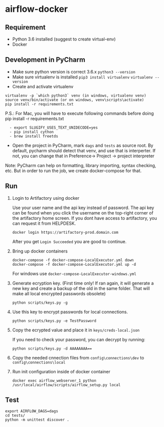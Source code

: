 # airflow-docker

## Requirement

- Python 3.6 installed (suggest to create virtual-env)
- Docker

## Development in PyCharm

- Make sure python version is correct 3.6.x `python3 --version`
- Make sure virtualenv is installed `pip3 install virtualenv` `virtualenv --version`
- Create and activate virtualenv

```
virtualenv -p `which python3` venv (in windows, virtualenv venv)
source venv/bin/activate (or on windows, venv\scripts\activate)
pip install -r requirements.txt
```


P.S.: For Mac, you will have to execute following commands before doing pip install -r requirements.txt

      - export SLUGIFY_USES_TEXT_UNIDECODE=yes
      - pip install cython
      - brew install freetds

- Open the project in PyCharm, mark `dags` and `tests` as source root.
By default, pycharm should detect that venv, and use that is interperter.
If not, you can change that in Preference-> Project -> project interpreter

Note: PyCharm can help on formatting, library importing, syntax checking, etc.
But in order to run the job, we create docker-compose for that.

## Run
1. Login to Artifactory using docker

   Use your user name and the api key instead of password. The api key can be found when you click the username on the top-right corner of the artifactory home screen. If you dont have access to artifactory, you can request it from HELPDESK.
   ```
   docker login https://artifactory-prod.domain.com
   ```
   After you get `Login Succeeded` you are good to continue.
1. Bring up docker containers
   ```
   docker-compose -f docker-compose-LocalExecutor.yml down
   docker-compose -f docker-compose-LocalExecutor.yml up -d
   ```
   For windows use `docker-compose-LocalExecutor-windows.yml`
1. Generate ecryption key. (First time only! If ran again, it will generate a new key and create a backup of the old in the same folder. That will make all local encrypted passwords obsolete)
   ```
   python scripts/keys.py -g
   ```
1. Use this key to encrypt passwords for local connections.
   ```
   python scripts/keys.py -e TestPassword
   ```
1. Copy the ecrypted value and place it in `keys/creds-local.json`

   If you need to check your password, you can decrypt by running:
   ```
   python scripts/keys.py -d AAAAAAAA==
   ```
1. Copy the needed cnnection files from `config\connections\dev` to `config\connections\local`
1. Run init configuration inside of docker container
   ```
   docker exec airflow_webserver_1 python /usr/local/airflow/scripts/airflow_setup.py local
   ```


## Test
```
export AIRFLOW_DAGS=dags
cd tests/
python -m unittest discover .
```
